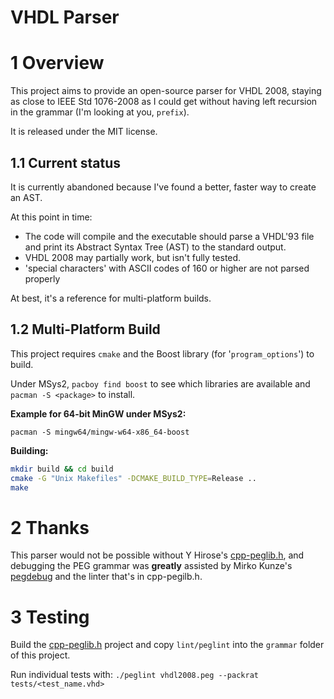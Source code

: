 # VHDL Parser

#  1 Overview

This project aims to provide an open-source parser for VHDL 2008, staying as close to IEEE Std 1076-2008 as I could get without having left recursion in the grammar (I'm looking at you, `prefix`).

It is released under the MIT license.



## 1.1 Current status

It is currently abandoned because I've found a better, faster way to create an AST.

At this point in time:

- The code will compile and the executable should parse a VHDL'93 file and print its Abstract Syntax Tree (AST) to the standard output.
- VHDL 2008 may partially work, but isn't fully tested.
- 'special characters' with ASCII codes of 160 or higher are not parsed properly

At best, it's a reference for multi-platform builds.



##  1.2 Multi-Platform Build

This project requires `cmake` and the Boost library (for '`program_options`') to build.

Under MSys2, `pacboy find boost` to see which libraries are available and `pacman -S <package>` to install.

**Example for 64-bit MinGW under MSys2:**

`pacman -S mingw64/mingw-w64-x86_64-boost`

**Building:**

```bash
mkdir build && cd build
cmake -G "Unix Makefiles" -DCMAKE_BUILD_TYPE=Release ..
make
```



# 2 Thanks

This parser would not be possible without Y Hirose's [cpp-peglib.h](https://github.com/yhirose/cpp-peglib), and debugging the PEG grammar was **greatly** assisted by Mirko Kunze's [pegdebug](https://github.com/mqnc/pegdebug.git) and the linter that's in cpp-pegilb.h.



# 3 Testing

Build the [cpp-peglib.h](https://github.com/yhirose/cpp-peglib) project and copy `lint/peglint` into the `grammar` folder of this project.

Run individual tests with: `./peglint vhdl2008.peg --packrat tests/<test_name.vhd>`